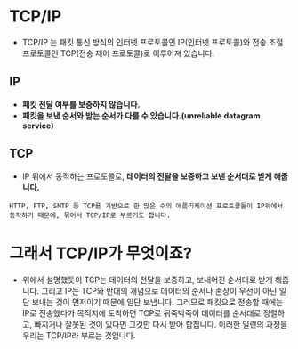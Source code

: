 # TCP/IP

- TCP/IP 는 패킷 통신 방식의 인터넷 프로토콜인 IP(인터넷 프로토콜)와 전송 조절 프로토콜인 TCP(전송 제어 프로토콜)로 이루어져 있습니다.

## IP

- **패킷 전달 여부를 보증하지 않습니다.**
- **패킷을 보낸 순서와 받는 순서가 다를 수 있습니다.(unreliable datagram service)**

## TCP

- IP 위에서 동작하는 프로토콜로, **데이터의 전달을 보증하고 보낸 순서대로 받게 해줍니다.**

``HTTP, FTP, SMTP 등 TCP를 기반으로 한 많은 수의 애플리케이션 프로토콜들이 IP위에서 동작하기 때문에, 묶어서 TCP/IP로 부르기도 합니다.``

# 그래서 TCP/IP가 무엇이죠?

- 위에서 설명했듯이 TCP는 데이터의 전달을 보증하고, 보내어진 순서대로 받게 해줍니다. 그리고 IP는 TCP와 반대의 개념으로 데이터의 순서나 손상이 우선이 아닌 일단 보내는 것이 먼저이기 때문에 일단 보냅니다. 그러므로 패킷으로 전송할 때에는 IP로 전송했다가 목적지에 도착하면 TCP로 뒤죽박죽이 데이터를 순서대로 정렬하고, 빠지거나 잘못된 것이 있다면 그것만 다시 받아 합칩니다. 이러한 일련의 과정을 우리는 TCP/IP라 부르는 것입니다.
